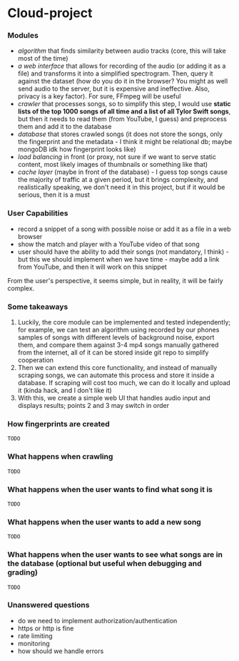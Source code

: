 # Cloud-project

### Modules
- *algorithm* that finds similarity between audio tracks (core, this will take most of the time) 
- *a web interface* that allows for recording of the audio (or adding it as a file) and transforms it into a simplified spectrogram. Then, query it against the dataset (how do you do it in the browser? You might as well send audio to the server, but it is expensive and ineffective. Also, privacy is a key factor). For sure, FFmpeg will be useful 
- *crawler* that processes songs, so to simplify this step, I would use **static lists of the top 1000 songs of all time and a list of all Tylor Swift songs**, but then it needs to read them (from YouTube, I guess) and preprocess them and add it to the database
- *database* that stores crawled songs (it does not store the songs, only the fingerprint and the metadata - I think it might be relational db; maybe mongoDB idk how fingerprint looks like)
- *load balancing* in front (or proxy, not sure if we want to serve static content, most likely images of thumbnails or something like that)
- *cache layer* (maybe in front of the database) - I guess top songs cause the majority of traffic at a given period, but it brings complexity, and realistically speaking, we don't need it in this project, but if it would be serious, then it is a must

### User Capabilities
- record a snippet of a song with possible noise or add it as a file in a web browser
- show the match and player with a YouTube video of that song 
- user should have the ability to add their songs (not mandatory, I think) - but this we should implement when we have time - maybe add a link from YouTube, and then it will work on this snippet 

From the user's perspective, it seems simple, but in reality, it will be fairly complex.

### Some takeaways 
1. Luckily, the core module can be implemented and tested independently; for example, we can test an algorithm using recorded by our phones samples of songs with different levels of background noise, export them, and compare them against 3-4 mp4 songs manually gathered from the internet, all of it can be stored inside git repo to simplify cooperation 
2. Then we can extend this core functionality, and instead of manually scraping songs, we can automate this process and store it inside a database. If scraping will cost too much, we can do it locally and upload it (kinda hack, and I don't like it)
3. With this, we create a simple web UI that handles audio input and displays results; points 2 and 3 may switch in order

### How fingerprints are created
`TODO`

### What happens when crawling
`TODO`

### What happens when the user wants to find what song it is
`TODO`

### What happens when the user wants to add a new song
`TODO`

### What happens when the user wants to see what songs are in the database (optional but useful when debugging and grading)
`TODO`


### Unanswered questions
- do we need to implement authorization/authentication 
- https or http is fine
- rate limiting 
- monitoring 
- how should we handle errors
